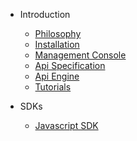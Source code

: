 - Introduction
    - [Philosophy](/docs/{{version}}/philosophy)
    - [Installation](/docs/{{version}}/installation)
    - [Management Console](/docs/{{version}}/management-console)
    - [Api Specification](/docs/{{version}}/api-specification)
    - [Api Engine](/docs/{{version}}/api-engine)
    - [Tutorials](/docs/{{version}}/tutorials)
 
- SDKs
    - [Javascript SDK](/docs/{{version}}/js-sdk)
